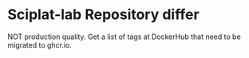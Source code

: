 Sciplat-lab Repository differ
=============================

NOT production quality.  Get a list of tags at DockerHub that need to be
migrated to ghcr.io.

